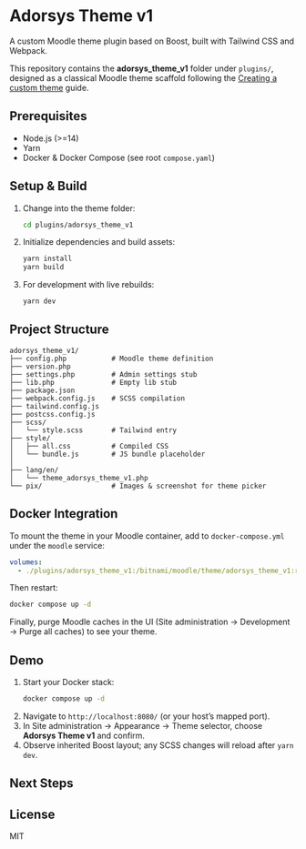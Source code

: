 # Adorsys Theme v1

A custom Moodle theme plugin based on Boost, built with Tailwind CSS and Webpack.

This repository contains the **adorsys_theme_v1** folder under `plugins/`, designed as a classical Moodle theme scaffold following the [Creating a custom theme](https://docs.moodle.org/dev/Creating_a_custom_theme) guide.

## Prerequisites

- Node.js (>=14)
- Yarn
- Docker & Docker Compose (see root `compose.yaml`)

## Setup & Build

1. Change into the theme folder:
   ```bash
   cd plugins/adorsys_theme_v1
   ```

2. Initialize dependencies and build assets:
   ```bash
   yarn install
   yarn build
   ```

3. For development with live rebuilds:
   ```bash
   yarn dev
   ```

## Project Structure

```
adorsys_theme_v1/
├── config.php           # Moodle theme definition
├── version.php
├── settings.php         # Admin settings stub
├── lib.php              # Empty lib stub
├── package.json
├── webpack.config.js    # SCSS compilation
├── tailwind.config.js
├── postcss.config.js
├── scss/
│   └── style.scss       # Tailwind entry
├── style/
│   ├── all.css          # Compiled CSS
│   └── bundle.js        # JS bundle placeholder
│
├── lang/en/
│   └── theme_adorsys_theme_v1.php
└── pix/                 # Images & screenshot for theme picker
```

## Docker Integration

To mount the theme in your Moodle container, add to `docker-compose.yml` under the `moodle` service:
```yaml
volumes:
  - ./plugins/adorsys_theme_v1:/bitnami/moodle/theme/adorsys_theme_v1:ro
```
Then restart:
```bash
docker compose up -d
```
Finally, purge Moodle caches in the UI (Site administration → Development → Purge all caches) to see your theme.

## Demo

1. Start your Docker stack:
   ```bash
   docker compose up -d
   ```
2. Navigate to `http://localhost:8080/` (or your host’s mapped port).
3. In Site administration → Appearance → Theme selector, choose **Adorsys Theme v1** and confirm.
4. Observe inherited Boost layout; any SCSS changes will reload after `yarn dev`.

## Next Steps


## License

MIT